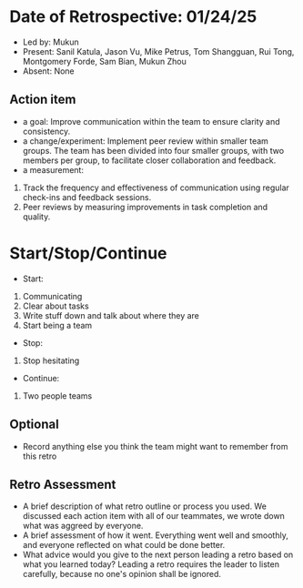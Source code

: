# Date of Retrospective: 01/24/25

* Led by: Mukun
* Present: Sanil Katula, Jason Vu, Mike Petrus, Tom Shangguan, Rui Tong, Montgomery Forde, Sam Bian, Mukun Zhou
* Absent: None

## Action item

* a goal: Improve communication within the team to ensure clarity and consistency.
* a change/experiment: Implement peer review within smaller team groups. The team has been divided into four smaller groups, with two members per group, to facilitate closer collaboration and feedback.
* a measurement: 
1. Track the frequency and effectiveness of communication using regular check-ins and feedback sessions.
2. Peer reviews by measuring improvements in task completion and quality.

# Start/Stop/Continue
* Start:
1. Communicating
2. Clear about tasks
3. Write stuff down and talk about where they are
4. Start being a team

* Stop:
1. Stop hesitating

* Continue:
1. Two people teams

## Optional

* Record anything else you think the team might want to remember from this retro


## Retro Assessment

* A brief description of what retro outline or process you used.
We discussed each action item with all of our teammates, we wrote down what was aggreed by everyone. 
* A brief assessment of how it went.
Everything went well and smoothly, and everyone reflected on what could be done better. 
* What advice would you give to the next person leading a retro
  based on what you learned today? 
Leading a retro requires the leader to listen carefully, because no one's opinion shall be ignored. 
